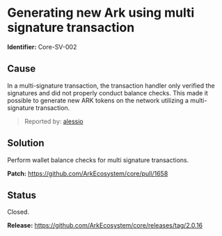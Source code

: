 # Generating new Ark using multi signature transaction
**Identifier:** Core-SV-002

## Cause
In a multi-signature transaction, the transaction handler only verified the signatures and did not properly conduct balance checks. This made it possible to generate new ARK tokens on the network utilizing a multi-signature transaction.

>Reported by: [alessio](https://github.com/alessiodf)

## Solution
Perform wallet balance checks for multi signature transactions.

**Patch:** https://github.com/ArkEcosystem/core/pull/1658

## Status
Closed.

**Release:** https://github.com/ArkEcosystem/core/releases/tag/2.0.16


